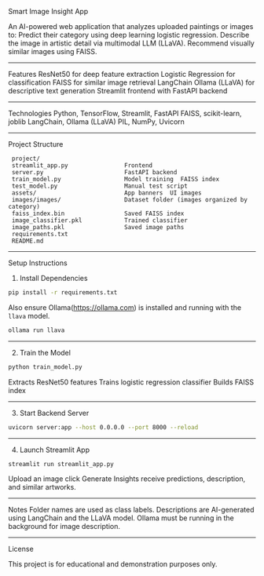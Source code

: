   Smart Image Insight App

An AI-powered web application that analyzes uploaded paintings or images to:
Predict their category using deep learning  logistic regression.
Describe the image in artistic detail via multimodal LLM (LLaVA).
Recommend visually similar images using FAISS.

---

  Features
ResNet50 for deep feature extraction
Logistic Regression for classification
FAISS for similar image retrieval
LangChain  Ollama (LLaVA) for descriptive text generation
Streamlit frontend with FastAPI backend

---

  Technologies
Python, TensorFlow, Streamlit, FastAPI
FAISS, scikit-learn, joblib
LangChain, Ollama (LLaVA)
PIL, NumPy, Uvicorn

---

  Project Structure

```
 project/
 streamlit_app.py                Frontend
 server.py                       FastAPI backend
 train_model.py                  Model training  FAISS index
 test_model.py                   Manual test script
 assets/                         App banners  UI images
 images/images/                  Dataset folder (images organized by category)
 faiss_index.bin                 Saved FAISS index
 image_classifier.pkl            Trained classifier
 image_paths.pkl                 Saved image paths
 requirements.txt
 README.md
```

---

  Setup Instructions

 1. Install Dependencies

```bash
pip install -r requirements.txt
```

Also ensure Ollama(https://ollama.com) is installed and running with the `llava` model.

```bash
ollama run llava
```

---

 2. Train the Model

```bash
python train_model.py
```
Extracts ResNet50 features
Trains logistic regression classifier
Builds FAISS index

---

 3. Start Backend Server

```bash
uvicorn server:app --host 0.0.0.0 --port 8000 --reload
```

---

 4. Launch Streamlit App

```bash
streamlit run streamlit_app.py
```

Upload an image  click  Generate Insights  receive predictions, description, and similar artworks.

---

  Notes
Folder names are used as class labels.
Descriptions are AI-generated using LangChain and the LLaVA model.
Ollama must be running in the background for image description.

---

  License

This project is for educational and demonstration purposes only.
